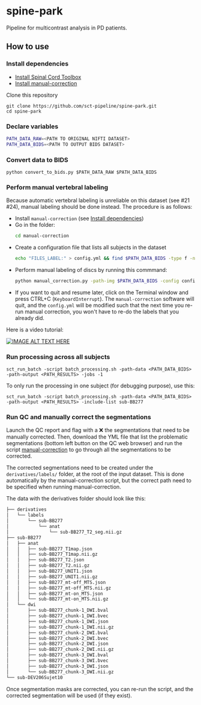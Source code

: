 # spine-park

Pipeline for multicontrast analysis in PD patients.

## How to use

### Install dependencies

- [Install Spinal Cord Toolbox](https://spinalcordtoolbox.com/user_section/installation.html)
- [Install manual-correction](https://github.com/spinalcordtoolbox/manual-correction?tab=readme-ov-file#2-installation)

Clone this repository
```
git clone https://github.com/sct-pipeline/spine-park.git
cd spine-park
```

### Declare variables

```bash
PATH_DATA_RAW=<PATH TO ORIGINAL NIFTI DATASET>
PATH_DATA_BIDS=<PATH TO OUTPUT BIDS DATASET>
```

### Convert data to BIDS

~~~
python convert_to_bids.py $PATH_DATA_RAW $PATH_DATA_BIDS
~~~

### Perform manual vertebral labeling

Because automatic vertebral labeling is unreliable on this dataset (see #21 #24), manual labeling should be done instead.
The procedure is as follows:
- Install `manual-correction` (see [Install dependencies](#install-dependencies))
- Go in the folder:
  ```bash
  cd manual-correction
  ```
- Create a configuration file that lists all subjects in the dataset
  ```bash
  echo "FILES_LABEL:" > config.yml && find $PATH_DATA_BIDS -type f -name "*_T2.nii.gz" -exec basename {} \; | awk '{print "- " $0}' >> config.yml
  ```
- Perform manual labeling of discs by running this commmand:
  ```bash
  python manual_correction.py -path-img $PATH_DATA_BIDS -config config.yml
  ```
- If you want to quit and resume later, click on the Terminal window and press CTRL+C (`KeyboardInterrupt`). The `manual-correction` software will quit, and the `config.yml` will be modified such that the next time you re-run manual 
correction, you won't have to re-do the labels that you already did. 

Here is a video tutorial:

[![IMAGE ALT TEXT HERE](https://img.youtube.com/vi/IgJUu5CCHxY/0.jpg)](https://www.youtube.com/watch?v=IgJUu5CCHxY)

### Run processing across all subjects

~~~
sct_run_batch -script batch_processing.sh -path-data <PATH_DATA_BIDS> -path-output <PATH_RESULTS> -jobs -1
~~~

To only run the processing in one subject (for debugging purpose), use this:

~~~
sct_run_batch -script batch_processing.sh -path-data <PATH_DATA_BIDS> -path-output <PATH_RESULTS> -include-list sub-BB277
~~~

### Run QC and manually correct the segmentations

Launch the QC report and flag with a ❌ the segmentations that need to be manually corrected. Then, download the YML file that list the problematic segmentations (bottom left button on the QC web browser) and run the script [manual-correction](https://github.com/spinalcordtoolbox/manual-correction) to go through all the segmentations to be corrected.

The corrected segmentations need to be created under the `derivatives/labels/` folder, at the root of the input dataset. This is done automatically by the manual-correction script, but the correct path need to be specified when running manual-correction.

The data with the derivatives folder should look like this:
```bash
├── derivatives
│   └── labels
│       └── sub-BB277
│           └── anat
│               └── sub-BB277_T2_seg.nii.gz
├── sub-BB277
│   ├── anat
│   │   ├── sub-BB277_T1map.json
│   │   ├── sub-BB277_T1map.nii.gz
│   │   ├── sub-BB277_T2.json
│   │   ├── sub-BB277_T2.nii.gz
│   │   ├── sub-BB277_UNIT1.json
│   │   ├── sub-BB277_UNIT1.nii.gz
│   │   ├── sub-BB277_mt-off_MTS.json
│   │   ├── sub-BB277_mt-off_MTS.nii.gz
│   │   ├── sub-BB277_mt-on_MTS.json
│   │   └── sub-BB277_mt-on_MTS.nii.gz
│   └── dwi
│       ├── sub-BB277_chunk-1_DWI.bval
│       ├── sub-BB277_chunk-1_DWI.bvec
│       ├── sub-BB277_chunk-1_DWI.json
│       ├── sub-BB277_chunk-1_DWI.nii.gz
│       ├── sub-BB277_chunk-2_DWI.bval
│       ├── sub-BB277_chunk-2_DWI.bvec
│       ├── sub-BB277_chunk-2_DWI.json
│       ├── sub-BB277_chunk-2_DWI.nii.gz
│       ├── sub-BB277_chunk-3_DWI.bval
│       ├── sub-BB277_chunk-3_DWI.bvec
│       ├── sub-BB277_chunk-3_DWI.json
│       └── sub-BB277_chunk-3_DWI.nii.gz
└── sub-DEV206Sujet10
```

Once segmentation masks are corrected, you can re-run the script, and the corrected segmentation will be used (if they exist).
